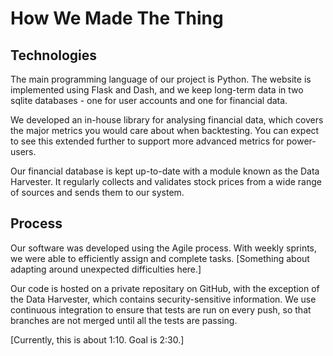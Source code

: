 # How We Made The Thing

## Technologies

The main programming language of our project is Python. The website is implemented using Flask and Dash, and we keep long-term data in two sqlite databases - one for user accounts and one for financial data.

We developed an in-house library for analysing financial data, which covers the major metrics you would care about when backtesting. You can expect to see this extended further to support more advanced metrics for power-users.

Our financial database is kept up-to-date with a module known as the Data Harvester. It regularly collects and validates stock prices from a wide range of sources and sends them to our system.

## Process

Our software was developed using the Agile process. With weekly sprints, we were able to efficiently assign and complete tasks. [Something about adapting around unexpected difficulties here.]

Our code is hosted on a private repositary on GitHub, with the exception of the Data Harvester, which contains security-sensitive information. We use continuous integration to ensure that tests are run on every push, so that branches are not merged until all the tests are passing.

[Currently, this is about 1:10. Goal is 2:30.]